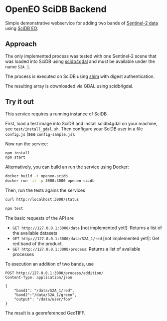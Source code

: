 # OpenEO SciDB Backend

Simple demonstrative webservice for adding two bands of [Sentinel-2 data](https://sentinel.esa.int/web/sentinel/missions/sentinel-2) using [SciDB EO](https://github.com/appelmar/scidb-eo/).

## Approach

The only implemented process was tested with one Sentinel-2 scene that was loaded into SciDB using [scidb4gdal](https://github.com/appelmar/scidb4gdal) and must be available under the name `S2A_1`.

The process is executed on SciDB using [shim](https://github.com/Paradigm4/shim) with digest authentication.

The resulting array is downloaded via GDAL using scidb4gdal.

## Try it out

This service requires a running instance of SciDB 

First, load a test image into SciDB and install scidb4gdal on your machine, see `test/install_gdal.sh`.
Then configure your SciDB user in a file `config.js` (see `config-sample.js`).

Now run the service:

```bash
npm install
npm start
```

Alternatively, you can build an run the service using Docker:

```bash
docker build -t openeo-scidb .
docker run -it -p 3000:3000 openeo-scidb
```

Then, run the tests agains the services

```bash
curl http://localhost:3000/status

npm test
```

The basic requests of the API are

- `GET http://127.0.0.1:3000/data` [not implemented yet!]: Returns a list of the available datasets
- `GET http://127.0.0.1:3000/data/S2A_1/red` [not implemented yet!]: Get red band of the product.
- `GET http://127.0.0.1:3000/process`: Returns a list of available processes

To execution an addition of two bands, use 

```
POST http://127.0.0.1:3000/process/addition/
Content-Type: application/json

{
    "band1": "/data/S2A_1/red",
    "band2":"/data/S2A_1/green",
    "output": "/data/user/foo"
}
```

The result is a georeferenced GeoTIFF.